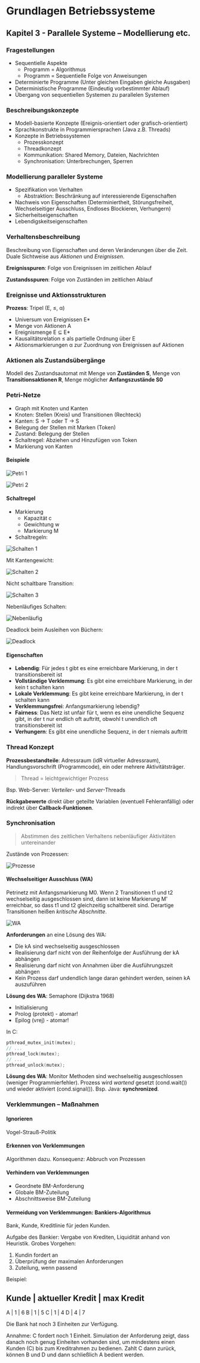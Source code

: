 # Grundlagen Betriebssysteme
## Kapitel 3 - Parallele Systeme – Modellierung etc.
### Fragestellungen
* Sequentielle Aspekte
	* Programm = Algorithmus
	* Programm = Sequentielle Folge von Anweisungen
* Determinierte Programme (Unter gleichen Eingaben gleiche Ausgaben)
* Deterministische Programme (Eindeutig vorbestimmter Ablauf)
* Übergang von sequentiellen Systemen zu parallelen Systemen

### Beschreibungskonzepte
* Modell-basierte Konzepte (Ereignis-orientiert oder grafisch-orientiert)
* Sprachkonstrukte in Programmiersprachen (Java z.B. Threads)
* Konzepte in Betriebssystemen
	* Prozesskonzept
	* Threadkonzept
	* Kommunikation: Shared Memory, Dateien, Nachrichten
	* Synchronisation: Unterbrechungen, Sperren

### Modellierung paralleler Systeme
* Spezifikation von Verhalten
	* Abstraktion: Beschränkung auf interessierende Eigenschaften
* Nachweis von Eigenschaften (Determiniertheit, Störungsfreiheit, Wechselseitiger Ausschluss, Endloses Blockieren, Verhungern)
* Sicherheitseigenschaften
* Lebendigskeitseigenschaften

### Verhaltensbeschreibung
Beschreibung von Eigenschaften und deren Veränderungen über die Zeit. Duale Sichtweise aus *Aktionen* und *Ereignissen*.

**Ereignisspuren**: Folge von Ereignissen im zeitlichen Ablauf

**Zustandsspuren**: Folge von Zuständen im zeitlichen Ablauf

### Ereignisse und Aktionsstrukturen
**Prozess**: Tripel (E, ≤, α)

* Universum von Ereignissen E*
* Menge von Aktionen A
* Ereignismenge E ⊆ E*
* Kausalitätsrelation ≤ als partielle Ordnung über E
* Aktionsmarkierungen α zur Zuordnung von Ereignissen auf Aktionen

### Aktionen als Zustandsübergänge
Modell des Zustandsautomat mit Menge von **Zuständen S**, Menge von **Transitionsaktionen R**, Menge möglicher **Anfangszustände S0**

### Petri-Netze
* Graph mit Knoten und Kanten
* Knoten: Stellen (Kreis) und Transitionen (Rechteck)
* Kanten: S -> T oder T -> S
* Belegung der Stellen mit Marken (Token)
* Zustand: Belegung der Stellen
* Schaltregel: Abziehen und Hinzufügen von Token
* Markierung von Kanten

#### Beispiele
![Petri 1](bild_03_petri_1.png)

![Petri 2](bild_03_petri_2.png)

#### Schaltregel
* Markierung
	* Kapazität c
	* Gewichtung w
	* Markierung M
* Schaltregeln:

![Schalten 1](bild_03_schalten_1.png)

Mit Kantengewicht:

![Schalten 2](bild_03_schalten_2.png)

Nicht schaltbare Transition:

![Schalten 3](bild_03_schalten_3.png "Nicht schaltbar")

Nebenläufiges Schalten:

![Nebenläufig](bild_03_petri_nebenläufig.png)

Deadlock beim Ausleihen von Büchern:

![Deadlock](bild_03_petri_bücher.png)

#### Eigenschaften
* **Lebendig**: Für jedes t gibt es eine erreichbare Markierung, in der t transitionsbereit ist
* **Vollständige Verklemmung**: Es gibt eine erreichbare Markierung, in der kein t schalten kann
* **Lokale Verklemmung**: Es gibt keine erreichbare Markierung, in der t schalten kann
* **Verklemmungsfrei**: Anfangsmarkierung lebendig?
* **Fairness**: Das Netz ist unfair für t, wenn es eine unendliche Sequenz gibt, in der t nur endlich oft auftritt, obwohl t unendlich oft transitionsbereit ist
* **Verhungern**: Es gibt eine unendliche Sequenz, in der t niemals auftritt

### Thread Konzept
**Prozessbestandteile**: Adressraum (idR virtueller Adressraum), Handlungsvorschrift (Programmcode), ein oder mehrere Aktivitätsträger.

> Thread = leichtgewichtiger Prozess

Bsp. Web-Server: *Verteiler*- und *Server*-Threads

**Rückgabewerte** direkt über geteilte Variablen (eventuell Fehleranfällig) oder indirekt über **Callback-Funktionen**.

### Synchronisation
> Abstimmen des zeitlichen Verhaltens nebenläufiger Aktivitäten untereinander

Zustände von Prozessen:

![Prozesse](bild_03_prozesse.png)

#### Wechselseitiger Ausschluss (WA)
Petrinetz mit Anfangsmarkierung M0. Wenn 2 Transitionen t1 und t2 wechselseitig ausgeschlossen sind, dann ist keine Markierung M' erreichbar, so dass t1 und t2 gleichzeitig schaltbereit sind. Derartige Transitionen heißen *kritische Abschnitte*.

![WA](bild_03_wechselseitig.png)

**Anforderungen** an eine Lösung des WA:

* Die kA sind wechselseitig ausgeschlossen
* Realisierung darf nicht von der Reihenfolge der Ausführung der kA abhängen
* Realisierung darf nicht von Annahmen über die Ausführungszeit abhängen
* Kein Prozess darf undendlich lange daran gehindert werden, seinen kA auszuführen

**Lösung des WA**: Semaphore (Dijkstra 1968)
* Initialisierung
* Prolog (protekt) - atomar!
* Epilog (vrej) - atomar!

In C:

```c
pthread_mutex_init(mutex);
// ...
pthread_lock(mutex);
// ...
pthread_unlock(mutex);
```

**Lösung des WA**: Monitor
Methoden sind wechselseitig ausgeschlossen (weniger Programmierfehler). Prozess wird *wartend* gesetzt (cond.wait()) und wieder aktiviert (cond.signal()). Bsp. Java: **synchronized**.

### Verklemmungen – Maßnahmen
#### Ignorieren
Vogel-Strauß-Politik

#### Erkennen von Verklemmungen
Algorithmen dazu. Konsequenz: Abbruch von Prozessen

#### Verhindern von Verklemmungen
* Geordnete BM-Anforderung
* Globale BM-Zuteilung
* Abschnittsweise BM-Zuteilung

#### Vermeidung von Verklemmungen: Bankiers-Algorithmus
Bank, Kunde, Kreditlinie für jeden Kunden.

Aufgabe des Bankier: Vergabe von Krediten, Liquidität anhand von Heuristik. Grobes Vorgehen:

1. Kundin fordert an
2. Überprüfung der maximalen Anforderungen
3. Zuteilung, wenn passend

Beispiel:

Kunde | aktueller Kredit | max Kredit
-------------------------------------
A     | 1                | 6
B     | 1                | 5
C     | 1                | 4
D     | 4	               | 7

Die Bank hat noch 3 Einheiten zur Verfügung.

Annahme: C fordert noch 1 Einheit. Simulation der Anforderung zeigt, dass danach noch genug Einheiten vorhanden sind, um mindestens einen Kunden (C) bis zum Kreditrahmen zu bedienen. Zahlt C dann zurück, können B und D und dann schließlich A bedient werden.